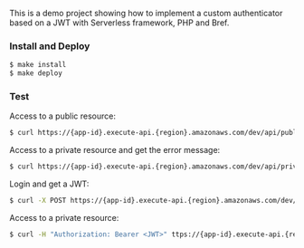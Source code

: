 This is a demo project showing how to implement a custom authenticator based on a JWT
with Serverless framework, PHP and Bref.

### Install and Deploy
```bash
$ make install
$ make deploy
```

### Test
Access to a public resource:
```bash
$ curl https://{app-id}.execute-api.{region}.amazonaws.com/dev/api/public
```
Access to a private resource and get the error message:
```bash
$ curl https://{app-id}.execute-api.{region}.amazonaws.com/dev/api/private
```
Login and get a JWT:
```bash
$ curl -X POST https://{app-id}.execute-api.{region}.amazonaws.com/dev/api/login
```
Access to a private resource:
```bash
$ curl -H "Authorization: Bearer <JWT>" ttps://{app-id}.execute-api.{region}.amazonaws.com/dev/api/private
```